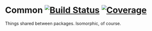 # Common [![Build Status](https://travis-ci.org/neoncity/common-js.svg?branch=master)](https://travis-ci.org/neoncity/common-js) [![Coverage](https://codecov.io/gh/neoncity/common-js/branch/master/graph/badge.svg)](https://codecov.io/gh/neoncity/common-js)

Things shared between packages. Isomorphic, of course.

